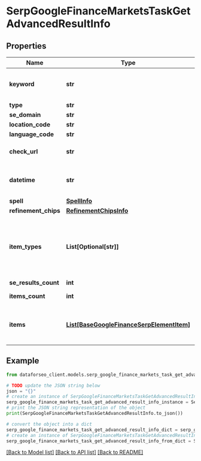 # SerpGoogleFinanceMarketsTaskGetAdvancedResultInfo


## Properties

Name | Type | Description | Notes
------------ | ------------- | ------------- | -------------
**keyword** | **str** | keyword received in a POST array the keyword is returned with decoded %## (plus character ‘+’ will be decoded to a space character) | [optional] 
**type** | **str** | type of element | [optional] 
**se_domain** | **str** | search engine domain in a POST array | [optional] 
**location_code** | **str** | location code in a POST array | [optional] 
**language_code** | **str** | language code in a POST array | [optional] 
**check_url** | **str** | direct URL to search engine results you can use it to make sure that we provided accurate results | [optional] 
**datetime** | **str** | date and time when the result was received in the UTC format: “yyyy-mm-dd hh-mm-ss +00:00” example: 2019-11-15 12:57:46 +00:00 | [optional] 
**spell** | [**SpellInfo**](SpellInfo.md) |  | [optional] 
**refinement_chips** | [**RefinementChipsInfo**](RefinementChipsInfo.md) |  | [optional] 
**item_types** | **List[Optional[str]]** | types of search results in SERP contains types of search results (items) found in SERP; possible item types: google_finance_hero_groups, google_finance_explore_market_trends, google_finance_news, google_finance_interested, google_finance_people_also_search | [optional] 
**se_results_count** | **int** | total number of results in SERP | [optional] 
**items_count** | **int** | the number of results returned in the items array | [optional] 
**items** | [**List[BaseGoogleFinanceSerpElementItem]**](BaseGoogleFinanceSerpElementItem.md) | market indexes related to the market trends element possible type of items: google_finance_asset_pair_element, google_finance_market_instrument_element, google_finance_market_index_element | [optional] 

## Example

```python
from dataforseo_client.models.serp_google_finance_markets_task_get_advanced_result_info import SerpGoogleFinanceMarketsTaskGetAdvancedResultInfo

# TODO update the JSON string below
json = "{}"
# create an instance of SerpGoogleFinanceMarketsTaskGetAdvancedResultInfo from a JSON string
serp_google_finance_markets_task_get_advanced_result_info_instance = SerpGoogleFinanceMarketsTaskGetAdvancedResultInfo.from_json(json)
# print the JSON string representation of the object
print(SerpGoogleFinanceMarketsTaskGetAdvancedResultInfo.to_json())

# convert the object into a dict
serp_google_finance_markets_task_get_advanced_result_info_dict = serp_google_finance_markets_task_get_advanced_result_info_instance.to_dict()
# create an instance of SerpGoogleFinanceMarketsTaskGetAdvancedResultInfo from a dict
serp_google_finance_markets_task_get_advanced_result_info_from_dict = SerpGoogleFinanceMarketsTaskGetAdvancedResultInfo.from_dict(serp_google_finance_markets_task_get_advanced_result_info_dict)
```
[[Back to Model list]](../README.md#documentation-for-models) [[Back to API list]](../README.md#documentation-for-api-endpoints) [[Back to README]](../README.md)


